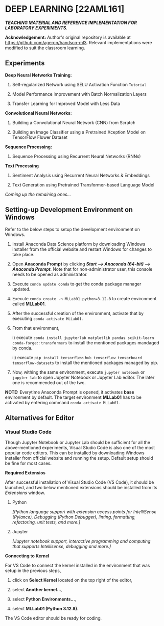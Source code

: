 # DEEP LEARNING [22AML161]

**_TEACHING MATERIAL AND REFERENCE IMPLEMENTATION FOR LABORATORY EXPERIMENTS._**

**Acknowledgement:** Author's original repository is available at https://github.com/ageron/handson-ml3. Relevant implementations were modified to suit the classroom learning.

## Experiments

**Deep Neural Networks Training:**

1. Self-regularized Network using SELU Activation Function `Tutorial`

2. Model Performance Improvement with Batch Normalization Layers

3. Transfer Learning for Improved Model with Less Data

**Convolutional Neural Networks:**

1. Building a Convolutional Neural Network (CNN) from Scratch

2. Building an Image Classifier using a Pretrained Xception Model on TensorFlow Flower Dataset

**Sequence Processing:**

1. Sequence Processing using Recurrent Neural Networks (RNNs)

**Text Processing**

1. Sentiment Analysis using Recurrent Neural Networks & Embeddings

2. Text Generation using Pretrained Transformer-based Language Model

_Coming up the remaining ones..._


## Setting-up Development Environment on Windows

Refer to the below steps to setup the development environment on Windows.

1. Install Anaconda Data Science platform by downloading Windows installer from the official website and restart Windows for changes to take place.

2. Open **Anaconda Prompt** by clicking _**Start --> Anaconda (64-bit) --> Anaconda Prompt**_. Note that for non-administrator user, this console needs to be opened as administrator.

3. Execute `conda update conda` to get the conda package manager updated.

4. Execute `conda create -n MLLab01 python=3.12.8` to create environment called **MLLab01**.

5. After the successful creation of the environment, activate that by executing `conda activate MLLab01`.

5. From that environment,

    i) execute `conda install jupyterlab matplotlib pandas scikit-learn conda-forge::transformers` to install the mentioned packages mandaged by conda.

    ii) execute `pip install tensorflow-hub tensorflow tensorboard tensorflow-datasets` to install the mentioned packages managed by pip.

6. Now, withing the same environment, execute `jupyter notebook` or `jupyter lab` to open Jupyter Notebook or Jupyter Lab editor. The later one is recommended out of the two.

**NOTE:** Everytime Anaconda Prompt is opened, it activates **base** environment by default. The target environment **MLLab01** has to be activated by entering command `conda activate MLLab01`.


## Alternatives for Editor

### Visual Studio Code

Though Jupyter Notebook or Jupyter Lab should be sufficient for all the above-mentioned experiments, Visual Studio Code is also one of the most popular code editors. This can be installed by downloading Windows installer from official website and running the setup. Default setup should be fine for most cases.

**Required Extensios**

After successful installation of Visual Studio Code (VS Code), it should be launched, and two below mentioned extensions should be installed from its _Extensions_ window.

1. Python 

    _[Python language support with extension access points for IntelliSense (Pylance), Debugging (Python Debugger), linting, formatting, refactoring, unit tests, and more.]_

2. Jupyter

    _[Jupyter notebook support, interactive programming and computing that supports Intellisense, debugging and more.]_

**Connecting to Kernel**

For VS Code to connect the kernel installed in the environment that was setup in the previous steps, 

1. click on **Select Kernel** located on the top right of the editor,

2. select **Another kernel...**,

3. select **Python Environments...**,

4. select **MLLab01 (Python 3.12.8)**.

The VS Code editor should be ready for coding.
